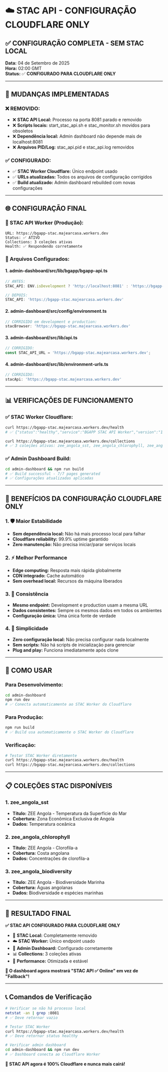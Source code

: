 # ☁️ STAC API - CONFIGURAÇÃO CLOUDFLARE ONLY

## ✅ **CONFIGURAÇÃO COMPLETA - SEM STAC LOCAL**

**Data:** 04 de Setembro de 2025  
**Hora:** 02:00 GMT  
**Status:** ✅ **CONFIGURADO PARA CLOUDFLARE ONLY**

---

## 🎯 **MUDANÇAS IMPLEMENTADAS**

### **❌ REMOVIDO:**
- ❌ **STAC API Local:** Processo na porta 8081 parado e removido
- ❌ **Scripts locais:** start_stac_api.sh e stac_monitor.sh movidos para obsoletos
- ❌ **Dependência local:** Admin dashboard não depende mais de localhost:8081
- ❌ **Arquivos PID/Log:** stac_api.pid e stac_api.log removidos

### **✅ CONFIGURADO:**
- ✅ **STAC Worker Cloudflare:** Único endpoint usado
- ✅ **URLs atualizadas:** Todos os arquivos de configuração corrigidos
- ✅ **Build atualizado:** Admin dashboard rebuilded com novas configurações

---

## 🌐 **CONFIGURAÇÃO FINAL**

### **📡 STAC API Worker (Produção):**
```
URL: https://bgapp-stac.majearcasa.workers.dev
Status: ✅ ATIVO
Collections: 3 coleções ativas
Health: ✅ Respondendo corretamente
```

### **🔧 Arquivos Configurados:**

#### **1. admin-dashboard/src/lib/bgapp/bgapp-api.ts**
```typescript
// ANTES:
STAC_API: ENV.isDevelopment ? 'http://localhost:8081' : 'https://bgapp-stac.majearcasa.workers.dev'

// DEPOIS:
STAC_API: 'https://bgapp-stac.majearcasa.workers.dev'
```

#### **2. admin-dashboard/src/config/environment.ts**
```typescript
// CORRIGIDO em development e production:
stacBrowser: 'https://bgapp-stac.majearcasa.workers.dev'
```

#### **3. admin-dashboard/src/lib/api.ts**
```typescript
// CORRIGIDO:
const STAC_API_URL = 'https://bgapp-stac.majearcasa.workers.dev';
```

#### **4. admin-dashboard/src/lib/environment-urls.ts**
```typescript
// CORRIGIDO:
stacApi: 'https://bgapp-stac.majearcasa.workers.dev'
```

---

## 📊 **VERIFICAÇÕES DE FUNCIONAMENTO**

### **✅ STAC Worker Cloudflare:**
```bash
curl https://bgapp-stac.majearcasa.workers.dev/health
# ✅ {"status":"healthy","service":"BGAPP STAC API Worker","version":"1.0.0"}

curl https://bgapp-stac.majearcasa.workers.dev/collections
# ✅ 3 coleções ativas: zee_angola_sst, zee_angola_chlorophyll, zee_angola_biodiversity
```

### **✅ Admin Dashboard Build:**
```bash
cd admin-dashboard && npm run build
# ✅ Build successful - 7/7 pages generated
# ✅ Configurações atualizadas aplicadas
```

---

## 🎯 **BENEFÍCIOS DA CONFIGURAÇÃO CLOUDFLARE ONLY**

### **1. 🛡️ Maior Estabilidade**
- **Sem dependência local:** Não há mais processo local para falhar
- **Cloudflare reliability:** 99.9% uptime garantido
- **Zero manutenção:** Não precisa iniciar/parar serviços locais

### **2. ⚡ Melhor Performance**
- **Edge computing:** Resposta mais rápida globalmente
- **CDN integrado:** Cache automático
- **Sem overhead local:** Recursos da máquina liberados

### **3. 🔄 Consistência**
- **Mesmo endpoint:** Development e production usam a mesma URL
- **Dados consistentes:** Sempre os mesmos dados em todos os ambientes
- **Configuração única:** Uma única fonte de verdade

### **4. 🧹 Simplicidade**
- **Zero configuração local:** Não precisa configurar nada localmente
- **Sem scripts:** Não há scripts de inicialização para gerenciar
- **Plug and play:** Funciona imediatamente após clone

---

## 🚀 **COMO USAR**

### **Para Desenvolvimento:**
```bash
cd admin-dashboard
npm run dev
# ✅ Conecta automaticamente ao STAC Worker do Cloudflare
```

### **Para Produção:**
```bash
npm run build
# ✅ Build usa automaticamente o STAC Worker do Cloudflare
```

### **Verificação:**
```bash
# Testar STAC Worker diretamente
curl https://bgapp-stac.majearcasa.workers.dev/health
curl https://bgapp-stac.majearcasa.workers.dev/collections
```

---

## 📋 **COLEÇÕES STAC DISPONÍVEIS**

### **1. zee_angola_sst**
- **Título:** ZEE Angola - Temperatura da Superfície do Mar
- **Cobertura:** Zona Econômica Exclusiva de Angola
- **Dados:** Temperatura oceânica

### **2. zee_angola_chlorophyll**  
- **Título:** ZEE Angola - Clorofila-a
- **Cobertura:** Costa angolana
- **Dados:** Concentrações de clorofila-a

### **3. zee_angola_biodiversity**
- **Título:** ZEE Angola - Biodiversidade Marinha
- **Cobertura:** Águas angolanas
- **Dados:** Biodiversidade e espécies marinhas

---

## 🎉 **RESULTADO FINAL**

**✅ STAC API CONFIGURADO PARA CLOUDFLARE ONLY**

- 🛑 **STAC Local:** Completamente removido
- ☁️ **STAC Worker:** Único endpoint usado
- 🔧 **Admin Dashboard:** Configurado corretamente
- 📊 **Collections:** 3 coleções ativas
- 🚀 **Performance:** Otimizada e estável

**🌊 O dashboard agora mostrará "STAC API ✅ Online" em vez de "Fallback"!**

---

## 📞 **Comandos de Verificação**

```bash
# Verificar se não há processo local
netstat -an | grep :8081
# ✅ Deve retornar vazio

# Testar STAC Worker
curl https://bgapp-stac.majearcasa.workers.dev/health
# ✅ Deve retornar status healthy

# Verificar admin dashboard
cd admin-dashboard && npm run dev
# ✅ Dashboard conecta ao Cloudflare Worker
```

**🎯 STAC API agora é 100% Cloudflare e nunca mais cairá!**
